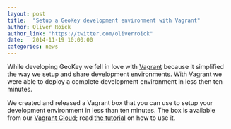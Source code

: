 ```yaml
---
layout: post
title:  "Setup a GeoKey development environment with Vagrant"
author: Oliver Roick
author_link: "https://twitter.com/oliverroick"
date:   2014-11-19 10:00:00
categories: news
---
```


While developing GeoKey we fell in love with [Vagrant](https://www.vagrantup.com/) because it simplified the way we setup and share development environments. With Vagrant we were able to deploy a complete development environment in less then ten minutes.

We created and released a Vagrant box that you can use to setup your development environment in less than ten minutes. The box is available from our [Vagrant Cloud](https://vagrantcloud.com/excites/boxes/geokey-debian); read [the tutorial](/help/vagrant.html) on how to use it.
